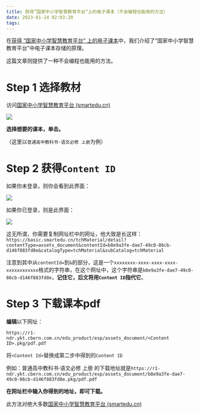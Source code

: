 ```yaml
---
title: 获得“国家中小学智慧教育平台”上的电子课本（不会编程也能用的方法）
date: 2023-01-24 02:03:20
tags:
---
```

在[获得 “国家中小学智慧教育平台” 上的电子课本](./2023-1-textbook-meterials)中，我们介绍了“国家中小学智慧教育平台”中电子课本存储的原理。

这篇文章则提供了一种不会编程也能用的方法。

# Step 1 选择教材

访问[国家中小学智慧教育平台 (smartedu.cn)](https://basic.smartedu.cn/tchMaterial)

![](man-1.png)

**选择想要的课本，单击。**

（这里以`普通高中教科书·语文必修 上册`为例）

# Step 2 获得`Content ID`

如果你未登录，则你会看到此界面：

![](man-2.png)

如果你已登录，则是此界面：

![](man-3.png)

这无所谓，你需要复制网址栏中的网址，他大致是长这样：`https://basic.smartedu.cn/tchMaterial/detail?contentType=assets_document&contentId=b8e9a3fe-dae7-49c0-86cb-d146f883fd8e&catalogType=tchMaterial&subCatalog=tchMaterial`

注意到其中从`contentId=`到`&`的部分，这是一个`xxxxxxxx-xxxx-xxxx-xxxx-xxxxxxxxxxxx`格式的字符串，在这个网址中，这个字符串是`b8e9a3fe-dae7-49c0-86cb-d146f883fd8e`，**记住它，后文将用`Content ID`指代它**。

# Step 3 下载课本pdf

**编辑**以下网址：

`https://r1-ndr.ykt.cbern.com.cn/edu_product/esp/assets_document/<Content ID>.pkg/pdf.pdf`

将`<Content Id>`替换成第二步中得到的`Content ID`

例如：普通高中教科书·语文必修 上册 的下载地址就是`https://r1-ndr.ykt.cbern.com.cn/edu_product/esp/assets_document/b8e9a3fe-dae7-49c0-86cb-d146f883fd8e.pkg/pdf.pdf`

**在网址栏中输入你得到的地址，即可下载。**

此方法对绝大多数[国家中小学智慧教育平台 (smartedu.cn)](https://basic.smartedu.cn/tchMaterial)
